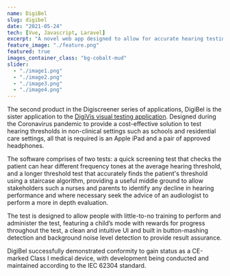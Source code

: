 ```yaml
---
name: DigiBel
slug: digibel
date: "2021-05-24"
tech: [Vue, Javascript, Laravel]
excerpt: "A novel web app designed to allow for accurate hearing testing without professional equipment"
feature_image: "./feature.png"
featured: true
images_container_class: "bg-cobalt-mud"
slider:
  - "./image1.png"
  - "./image2.png"
  - "./image3.png"
  - "./image4.png"
---
```


The second product in the Digiscreener series of applications, DigiBel is the sister application to the [DigiVis visual testing application](/project/digivis). Designed during the Coronavirus pandemic to provide a cost-effective solution to test hearing thresholds in non-clinical settings such as schools and residential care settings, all that is required is an Apple iPad and a pair of approved headphones.

The software comprises of two tests: a quick screening test that checks the patient can hear different frequency tones at the average hearing threshold, and a longer threshold test that accurately finds the patient's threshold using a staircase algorithm, providing a useful middle ground to allow stakeholders such a nurses and parents to identify any decline in hearing performance and where necessary seek the advice of an audiologist to perform a more in depth evaluation.

The test is designed to allow people with little-to-no training to perform and administer the test, featuring a child’s mode with rewards for progress throughout the test, a clean and intuitive UI and built in button-mashing detection and background noise level detection to provide result assurance.

DigiBel successfully demonstrated conformity to gain status as a CE-marked Class I medical device, with development being conducted and maintained according to the IEC 62304 standard.
